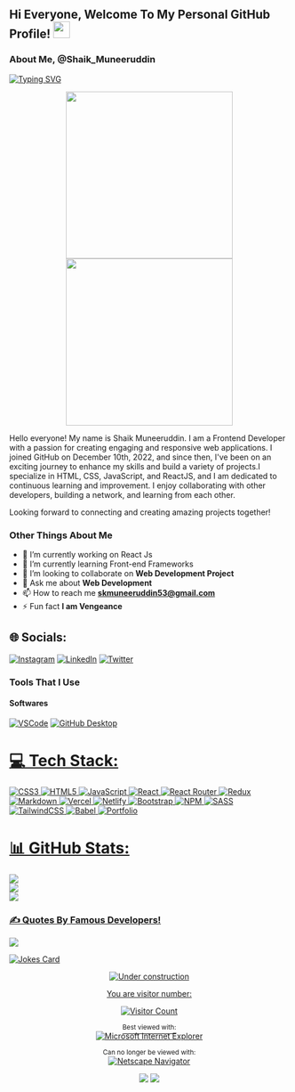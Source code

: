 <!--## Hi Everyone, Welcome To My Personal GitHub Profile! 👋-->

<div id="header">
  <h2>
    Hi Everyone, Welcome To My Personal GitHub Profile!
    <img src="https://media.giphy.com/media/hvRJCLFzcasrR4ia7z/giphy.gif" width="30px"/>
</div>

<!-- **SHAIK-MUNEERUDDIN/SHAIK-MUNEERUDDIN** is a ✨ _special_ ✨ repository because its `README.md` (this file) appears on your GitHub profile. -->

### About Me, @Shaik_Muneeruddin

<a href="https://git.io/typing-svg"><img src="https://readme-typing-svg.herokuapp.com?font=Fira+Code&pause=100&vCenter=true&width=435&lines=Frontend-Developer;Web-Developer;Web-Designer;" alt="Typing SVG" /></a>

<div align="center">
  <img src="https://media.giphy.com/media/xT9IgzoKnwFNmISR8I/giphy.gif" height="300"/>
  <img src="https://media.giphy.com/media/VTtANKl0beDFQRLDTh/giphy.gif" height="300"/>
</div>

Hello everyone! My name is Shaik Muneeruddin. I am a Frontend Developer with a passion for creating engaging and responsive web applications. I joined GitHub on December 10th, 2022, and since then, I've been on an exciting journey to enhance my skills and build a variety of projects.I specialize in HTML, CSS, JavaScript, and ReactJS, and I am dedicated to continuous learning and improvement. I enjoy collaborating with other developers, building a network, and learning from each other.

Looking forward to connecting and creating amazing projects together!

### Other Things About Me

- 🔭 I’m currently working on React Js
- 🌱 I’m currently learning Front-end Frameworks
- 👯 I’m looking to collaborate on **Web Development Project**
- 💬 Ask me about **Web Development**
- 📫 How to reach me **[skmuneeruddin53@gmail.com](mailto:skmuneeruddin53@gmail.com)**
- ⚡ Fun fact **I am Vengeance**

## 🌐 Socials:

[![Instagram](https://img.shields.io/badge/Instagram-%23E4405F.svg?logo=Instagram&logoColor=white)](https://www.instagram.com/being_muneer53) [![LinkedIn](https://img.shields.io/badge/LinkedIn-%230077B5.svg?logo=linkedin&logoColor=white)](https://www.linkedin.com/in/shaik-muneeruddin-5177ba265/) [![Twitter](https://img.shields.io/badge/Twitter-%231DA1F2.svg?logo=Twitter&logoColor=white)](https://twitter.com/Shaik_Muneer8)

<!-- ### Profile Badges

[![trophy](https://github-profile-trophy.vercel.app/?username=SHAIK-MUNEERUDDIN)](https://github.com/ryo-ma/github-profile-trophy) -->

### Tools That I Use

#### Softwares

<p>
<a href="#"><img alt="VSCode" src="https://img.shields.io/badge/Visual_Studio_Code-0078D4?style=for-the-badge&logo=visual%20studio%20code&logoColor=white"></a>
<a href="#"><img alt="GitHub Desktop" src="https://img.shields.io/badge/GitHub%20Desktop-8034A9.svg?style=for-the-badge&logo=github&logoColor=white">
</p>

# 💻 Tech Stack:

![CSS3](https://img.shields.io/badge/css3-%231572B6.svg?style=for-the-badge&logo=css3&logoColor=white) ![HTML5](https://img.shields.io/badge/html5-%23E34F26.svg?style=for-the-badge&logo=html5&logoColor=white) ![JavaScript](https://img.shields.io/badge/javascript-%23323330.svg?style=for-the-badge&logo=javascript&logoColor=%23F7DF1E) ![React](https://img.shields.io/badge/react-%2320232a.svg?style=for-the-badge&logo=react&logoColor=%2361DAFB) ![React Router](https://img.shields.io/badge/React_Router-CA4245?style=for-the-badge&logo=react-router&logoColor=white) ![Redux](https://img.shields.io/badge/redux-%23593d88.svg?style=for-the-badge&logo=redux&logoColor=white) ![Markdown](https://img.shields.io/badge/markdown-%23000000.svg?style=for-the-badge&logo=markdown&logoColor=white) ![Vercel](https://img.shields.io/badge/vercel-%23000000.svg?style=for-the-badge&logo=vercel&logoColor=white) ![Netlify](https://img.shields.io/badge/netlify-%23000000.svg?style=for-the-badge&logo=netlify&logoColor=#00C7B7) ![Bootstrap](https://img.shields.io/badge/bootstrap-%23563D7C.svg?style=for-the-badge&logo=bootstrap&logoColor=white) ![NPM](https://img.shields.io/badge/NPM-%23000000.svg?style=for-the-badge&logo=npm&logoColor=white) ![SASS](https://img.shields.io/badge/SASS-hotpink.svg?style=for-the-badge&logo=SASS&logoColor=white) ![TailwindCSS](https://img.shields.io/badge/tailwindcss-%2338B2AC.svg?style=for-the-badge&logo=tailwind-css&logoColor=white) ![Babel](https://img.shields.io/badge/Babel-F9DC3e?style=for-the-badge&logo=babel&logoColor=black) ![Portfolio](https://img.shields.io/badge/Portfolio-%23000000.svg?style=for-the-badge&logo=firefox&logoColor=#FF7139)

# 📊 GitHub Stats:

![](https://github-readme-stats.vercel.app/api?username=SHAIK-MUNEERUDDIN&theme=dark&hide_border=false&include_all_commits=true&count_private=true)<br/>
![](http://github-readme-streak-stats.herokuapp.com?user=SHAIK-MUNEERUDDIN&theme=dark&&fire=DD2727&border=DD2727&ring=DD2727&currStreakLabel=DD2727)<br/>
![](https://github-readme-stats.vercel.app/api/top-langs/?username=SHAIK-MUNEERUDDIN&theme=dark&hide_border=false&include_all_commits=true&count_private=true&layout=compact)

### ✍️ Quotes By Famous Developers!

![](https://quotes-github-readme.vercel.app/api?type=horizontal&theme=radical)

![Jokes Card](https://readme-jokes.vercel.app/api)

<div align="center">
  
![Under construction](https://user-images.githubusercontent.com/282759/84681715-8c7cb580-af02-11ea-85a4-05d069c72121.gif)

You are visitor number:

![Visitor Count](https://profile-counter.glitch.me/SHAIK-MUNEERUDDIN/count.svg)

<div align="center">
  
<sup>Best viewed with:</sup><br />[![Microsoft Internet Explorer](https://user-images.githubusercontent.com/282759/84683523-52f97980-af05-11ea-9da0-639e1c368536.gif)](https://www.microsoft.com/en-gb/download/internet-explorer.aspx)

<sup>Can no longer be viewed with:</sup><br />[![Netscape Navigator](https://user-images.githubusercontent.com/68993968/113916671-27b78200-97d8-11eb-9496-1c45ce25568e.gif)](https://www.netscape.com)

</div>

</p>
 
<!--![snake gif](https://github.com/SmashedFrenzy16/SmashedFrenzy16/blob/output/github-contribution-grid-snake.gif)-->
 
</div>

<div align="center">
  <img src="https://media.giphy.com/media/l8G8sdTRURRBANPpPR/giphy.gif"/>
  <img src="https://media.giphy.com/media/0fz5uNPHnoVHLEhAW2/giphy.gif"/>
</div>
